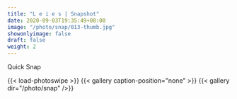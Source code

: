 ```yaml
---
title: "L e i e s | Snapshot"
date: 2020-09-03T19:35:49+08:00
image: "/photo/snap/013-thumb.jpg"
showonlyimage: false
draft: false
weight: 2
---
```

Quick Snap
<!--more-->
{{< load-photoswipe >}} 
{{< gallery caption-position="none" >}}
{{< gallery dir="/photo/snap" />}}